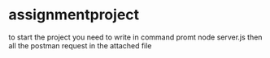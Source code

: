 # assignmentproject

to start the project you need to write in command promt node server.js
then all the postman request in the attached file
